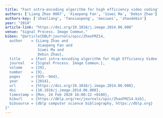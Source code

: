 ```yaml
---
title: "Fast intra-encoding algorithm for high efficiency video coding"
authors: ['Liang Zhao 0007', 'Xiaopeng Fan', 'Siwei Ma', 'Debin Zhao']
authors-key: ['zhaoliang', 'fanxiaopeng', 'masiwei', 'zhaodebin']
year: "2014"
article-link: "https://doi.org/10.1016/j.image.2014.06.008"
venue: "Signal Process. Image Commun."
bibex: "@article{DBLP:journals/spic/ZhaoFMZ14,
  author    = {Liang Zhao and
               Xiaopeng Fan and
               Siwei Ma and
               Debin Zhao},
  title     = {Fast intra-encoding algorithm for High Efficiency Video Coding},
  journal   = {Signal Process. Image Commun.},
  volume    = {29},
  number    = {9},
  pages     = {935--944},
  year      = {2014},
  url       = {https://doi.org/10.1016/j.image.2014.06.008},
  doi       = {10.1016/j.image.2014.06.008},
  timestamp = {Mon, 24 Feb 2020 16:00:22 +0100},
  biburl    = {https://dblp.org/rec/journals/spic/ZhaoFMZ14.bib},
  bibsource = {dblp computer science bibliography, https://dblp.org}
}"
---
```

